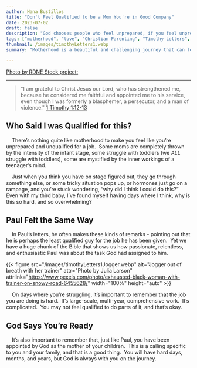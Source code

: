 ```yaml
---
author: Hana Bustillos
title: "Don't Feel Qualified to be a Mom You're in Good Company"
date: 2023-07-02
draft: false
description: "God chooses people who feel unprepared, if you feel unprepared to be a good mother... that's okay."
tags: ["motherhood", "love", "Christian Parenting", "Timothy Letters", "ready to be a mother", "example for my kids"]
thumbnail: /images/timothyLetters1.webp
summary: "Motherhood is a beautiful and challenging journey that can leave many women feeling unprepared. However, the Bible is full of stories of God choosing people who felt unqualified for the task at hand."

---
```


[Photo by RDNE Stock project:][RDNE]

---

> "I am grateful to Christ Jesus our Lord, who has strengthened me, because he considered me faithful and appointed me to his service, even though I was formerly a blasphemer, a persecutor, and a man of violence."
[1 Timothy 1:12-13][1 Timothy 1:12-13]

## Who Said I was Qualified for this?

&nbsp; &nbsp; There’s nothing quite like motherhood to make you feel like you’re unprepared and unqualified for a job.  Some moms are completely thrown by the intensity of the infant stage, some struggle with toddlers (we *ALL* struggle with toddlers), some are mystified by the inner workings of a teenager’s mind.  

&nbsp; &nbsp; Just when you think you have on stage figured out, they go through something else, or some tricky situation pops up, or hormones just go on a rampage, and you’re stuck wondering, “why did I think I could do this?”  Even with my third baby, I’ve found myself having days where I think, why is this so hard, and so overwhelming?

## Paul Felt the Same Way

&nbsp; &nbsp; In Paul’s letters, he often makes these kinds of remarks - pointing out that he is perhaps the least qualified guy for the job he has been given.  Yet we have a huge chunk of the Bible that shows us how passionate, relentless, and enthusiastic Paul was about the task God had assigned to him.

{{< figure src="/images/timothyLetters1Jogger.webp" alt="Jogger out of breath with her trainer" attr="Photo by Julia Larson" attrlink="https://www.pexels.com/photo/exhausted-black-woman-with-trainer-on-snowy-road-6455628/" width="100%" height="auto" >}}

&nbsp; &nbsp; On days where you’re struggling, it’s important to remember that the job you are doing is hard.  It’s large-scale, multi-year, comprehensive work.  It’s complicated.  You may not feel qualified to do parts of it, and that’s okay.

## God Says You’re Ready

&nbsp; &nbsp; It’s also important to remember that, just like Paul, you have been appointed by God as the mother of your children.  This is a calling specific to you and your family, and that is a good thing.  You will have hard days, months, and years, but God is always with you on the journey.

[1 Timothy 1:12-13]: “https://www.biblegateway.com/passage/?search=1%20Timothy%201%3A12-13&version=NRSVA”
[RDNE]: "https://www.pexels.com/photo/a-baby-getting-a-bath-6849421/"
